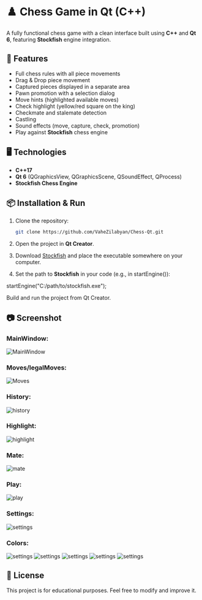 # ♟️ Chess Game in Qt (C++)

A fully functional chess game with a clean interface built using **C++** and **Qt 6**, featuring **Stockfish** engine integration.

## 🚀 Features

- Full chess rules with all piece movements
- Drag & Drop piece movement
- Captured pieces displayed in a separate area
- Pawn promotion with a selection dialog
- Move hints (highlighted available moves)
- Check highlight (yellow/red square on the king)
- Checkmate and stalemate detection
- Castling
- Sound effects (move, capture, check, promotion)
- Play against **Stockfish** chess engine

## 🖥️ Technologies

- **C++17**
- **Qt 6** (QGraphicsView, QGraphicsScene, QSoundEffect, QProcess)
- **Stockfish Chess Engine**

## 📦 Installation & Run

1. Clone the repository:
   ```bash
   git clone https://github.com/VaheZilabyan/Chess-Qt.git

2. Open the project in **Qt Creator**.

3. Download [Stockfish](https://stockfishchess.org/download/) and place the executable somewhere on your computer.

4. Set the path to **Stockfish** in your code (e.g., in startEngine()):

startEngine("C:/path/to/stockfish.exe");

Build and run the project from Qt Creator.

##  📷 Screenshot
### MainWindow:
![MainWindow](app_images/mainwindow_image.png)
### Moves/legalMoves:
![Moves](app_images/moves_image.png)
### History:
![history](app_images/history_timer_image.png)
### Highlight:
![highlight](app_images/highlight_image.png)
### Mate:
![mate](app_images/mate_image.png)
### Play:
![play](app_images/play_image.png)
### Settings:
![settings](app_images/settings_image.png)
### Colors:
![settings](img/white-green.png)    ![settings](img/white-blue.png)    ![settings](img/gray-darkgray.png)    ![settings](img/white-gray.png)    ![settings](img/white_brown.png)

## 📜 License
This project is for educational purposes. Feel free to modify and improve it.
